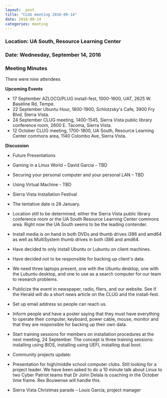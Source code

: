 ```yaml
---
layout:  post
title: "CLUG meeting 2016-09-14"
date: 2016-09-14
categories: meeting
---
```

### Location: UA South, Resource Learning Center

### Date: Wednesday, September 14, 2016

### Meeting Minutes

There were nine attendees

**Upcoming Events**

 * 17 September AZLOCO/PLUG install-fest, 1000-1600, UAT, 2625 W. Baseline Rd, Tempe.
 * 22 September Ubuntu Hour, 1800-1900, Schlotzsky's Cafe, 3900 Fry Blvd, Sierra Vista.
 * 24 September CLUG meeting, 1400-1545, Sierra Vista public library conference room, 2600 E. Tacoma, Sierra Vista.
 * 12 October CLUG meeting, 1700-1800, UA South, Resource Learning Center commons area, 1140 Colombo Ave, Sierra Vista.
 
**Discussion**

 * Future Presentations
 
  * Gaming in a Linux World – David Garcia – TBD
  * Securing your personal computer and your personal LAN – TBD
  * Using Virtual Machine - TBD
  
 * Sierra Vista Installation Festival
 
  * The tentative date is 28 January.
  * Location still to be determined, either the Sierra Vista public library conference room or the UA South Resource Learning Center commons area.  Right now the UA South seems to be the leading contender.
  * Install media is on hand in both DVDs and thumb drives i386 and amd64 as well as MultiSystem thumb drives in both i386 and amd64.
  * Have decided to only install Ubuntu or Lubuntu on client machines.
  * Have decided not to be responsible for backing up client's data.
  * We need three laptops present, one with the Ubuntu desktop, one with the Lubuntu desktop, and one to use as a search computer for our team to research problems.
  * Publicize the event in newspaper, radio, fliers, and our website.  See if the Herald will do a short news article on the CLUG and the install-fest.
  * Set up email address so people can reach us.
  * Inform people and have a poster saying that they must have everything to operate their computer, keyboard, power cable, mouse, monitor and that they are responsible for backing up their own data.
  * Start training sessions for members on installation procedures at the next meeting, 24 September.  The concept is three training sessions:  installing using BIOS, installing using UEFI, installing dual boot.
  
* Community projects update: 
 * Presentation for high/middle school computer clubs.  Still looking for a project leader.  We have been asked to do a 10 minute talk about Linux to two Cyber Patriot teams that Dr John Delala is coaching in the October time frame.  Rex Bouwense will handle this.
 * Sierra Vista Christmas parade – Louis Garcia, project manager


